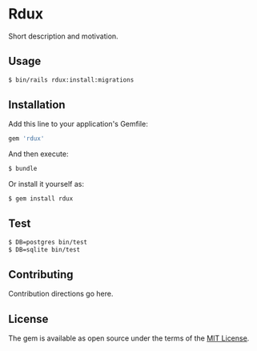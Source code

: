 # Rdux
Short description and motivation.

## Usage

```bash
$ bin/rails rdux:install:migrations
```

## Installation
Add this line to your application's Gemfile:

```ruby
gem 'rdux'
```

And then execute:
```bash
$ bundle
```

Or install it yourself as:
```bash
$ gem install rdux
```

## Test

```bash
$ DB=postgres bin/test
$ DB=sqlite bin/test
```

## Contributing
Contribution directions go here.

## License
The gem is available as open source under the terms of the [MIT License](https://opensource.org/licenses/MIT).
